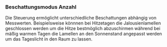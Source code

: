 ﻿### Beschattungsmodus Anzahl

Die Steuerung ermöglicht unterschiedliche Beschattungen abhängig von Messwerten.
Beispielsweise könnnen bei Hitzetagen die Jalousienlamellen geschlossen werden um die Hitze bestmöglich abzuschirmen während bei mäßig warmen Tagen die Lamellen an den Sonnenstand angepasst werden um das Tageslicht in den Raum zu lassen.

